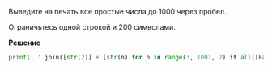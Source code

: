 Выведите на печать все простые числа до 1000 через пробел.

Ограничьтесь одной строкой и 200 символами.

**Решение**

```python
print(' '.join([str(2)] + [str(n) for n in range(3, 1001, 2) if all([False if n % x == 0 else True for x in range(2, int(n ** 0.5 + 1))])]))
```